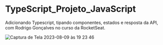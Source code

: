 <h1> TypeScript_Projeto_JavaScript </h1>

<p>Adicionando Typescript, tipando componentes, estados e resposta da API,  com Rodrigo Gonçalves no curso da RocketSeat.</p>

![Captura de Tela 2023-08-09 às 19 23 46](https://github.com/marceloabbadia/TypeScript_Projeto_JavaScript/assets/112344339/ca3f6673-e93d-48c9-8da5-cff863a3f85b)
